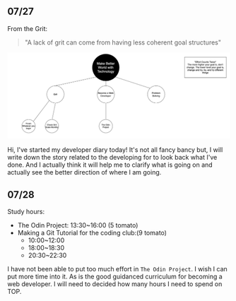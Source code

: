 ## 07/27

From the Grit:

> "A lack of grit can come from having less coherent goal structures"

![Developer RoadMap](/img/Grit/grit-week1.png)

Hi, I've started my developer diary today! It's not all fancy bancy but, I will write down the story related to the developing for to look back what I've done. And I actually think it will help me to clarify what is going on and actually see the better direction of where I am going.

## 07/28

Study hours:

- The Odin Project: 13:30~16:00 (5 tomato)
- Making a Git Tutorial for the coding club:(9 tomato) 
    - 10:00~12:00
    - 18:00~18:30
    - 20:30~22:30

I have not been able to put too much effort in `The Odin Project`. I wish I can put more time into it. As is the good guidanced curriculum for becoming a web developer. I will need to decided how many hours I need to spend on TOP.
